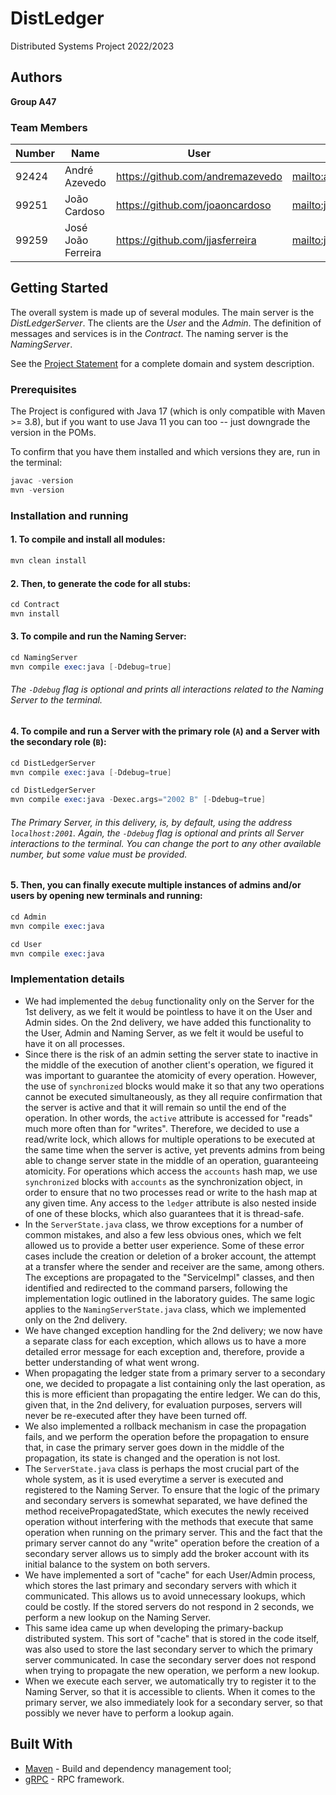 # DistLedger

Distributed Systems Project 2022/2023

## Authors

**Group A47**

### Team Members

| Number | Name               | User                               | Email                                        |
| ------ | ------------------ | ---------------------------------- | -------------------------------------------- |
| 92424  | André Azevedo      | <https://github.com/andremazevedo> | <mailto:andre.m.azevedo@tecnico.ulisboa.pt>  |
| 99251  | João Cardoso       | <https://github.com/joaoncardoso>  | <mailto:joao.n.m.cardoso@tecnico.ulisboa.pt> |
| 99259  | José João Ferreira | <https://github.com/jjasferreira>  | <mailto:josejoaoferreira@tecnico.ulisboa.pt> |

## Getting Started

The overall system is made up of several modules. The main server is the _DistLedgerServer_. The clients are the _User_
and the _Admin_. The definition of messages and services is in the _Contract_. The naming server
is the _NamingServer_.

See the [Project Statement](https://github.com/tecnico-distsys/DistLedger) for a complete domain and system description.

### Prerequisites

The Project is configured with Java 17 (which is only compatible with Maven >= 3.8), but if you want to use Java 11 you
can too -- just downgrade the version in the POMs.

To confirm that you have them installed and which versions they are, run in the terminal:

```s
javac -version
mvn -version
```

### Installation and running

#### 1. To compile and install all modules:

```s
mvn clean install
```

#### 2. Then, to generate the code for all stubs:

```s
cd Contract
mvn install
```

#### 3. To compile and run the Naming Server:

```s
cd NamingServer
mvn compile exec:java [-Ddebug=true]
```

###### The `-Ddebug` flag is optional and prints all interactions related to the Naming Server to the terminal.

#### 4. To compile and run a Server with the primary role (`A`) and a Server with the secondary role (`B`):

```s
cd DistLedgerServer
mvn compile exec:java [-Ddebug=true]
```

```s
cd DistLedgerServer
mvn compile exec:java -Dexec.args="2002 B" [-Ddebug=true]
```

###### The Primary Server, in this delivery, is, by default, using the address `localhost:2001`. Again, the `-Ddebug` flag is optional and prints all Server interactions to the terminal. You can change the port to any other available number, but some value must be provided.

#### 5. Then, you can finally execute multiple instances of admins and/or users by opening new terminals and running:

```s
cd Admin
mvn compile exec:java
```

```s
cd User
mvn compile exec:java
```

### Implementation details

- We had implemented the `debug` functionality only on the Server for the 1st delivery, as we felt it would be pointless to have it on the User and Admin sides. On the 2nd delivery, we have added this functionality to the User, Admin and Naming Server, as we felt it would be useful to have it on all processes.
- Since there is the risk of an admin setting the server state to inactive in the middle of the execution of another client's operation, we figured it was important to guarantee the atomicity of every operation. However, the use of `synchronized` blocks would make it so that any two operations cannot be executed simultaneously, as they all require confirmation that the server is active and that it will remain so until the end of the operation. In other words, the `active` attribute is accessed for "reads" much more often than for "writes". Therefore, we decided to use a read/write lock, which allows for multiple operations to be executed at the same time when the server is active, yet prevents admins from being able to change server state in the middle of an operation, guaranteeing atomicity. For operations which access the `accounts` hash map, we use `synchronized` blocks with `accounts` as the synchronization object, in order to ensure that no two processes read or write to the hash map at any given time. Any access to the `ledger` attribute is also nested inside of one of these blocks, which also guarantees that it is thread-safe.
- In the `ServerState.java` class, we throw exceptions for a number of common mistakes, and also a few less obvious ones, which we felt allowed us to provide a better user experience. Some of these error cases include the creation or deletion of a broker account, the attempt at a transfer where the sender and receiver are the same, among others. The exceptions are propagated to the "ServiceImpl" classes, and then identified and redirected to the command parsers, following the implementation logic outlined in the laboratory guides. The same logic applies to the `NamingServerState.java` class, which we implemented only on the 2nd delivery.
- We have changed exception handling for the 2nd delivery; we now have a separate class for each exception, which allows us to have a more detailed error message for each exception and, therefore, provide a better understanding of what went wrong.
- When propagating the ledger state from a primary server to a secondary one, we decided to propagate a list containing only the last operation, as this is more efficient than propagating the entire ledger. We can do this, given that, in the 2nd delivery, for evaluation purposes, servers will never be re-executed after they have been turned off.
- We also implemented a rollback mechanism in case the propagation fails, and we perform the operation before the propagation to ensure that, in case the primary server goes down in the middle of the propagation, its state is changed and the operation is not lost.
- The `ServerState.java` class is perhaps the most crucial part of the whole system, as it is used everytime a server is executed and registered to the Naming Server. To ensure that the logic of the primary and secondary servers is somewhat separated, we have defined the method receivePropagatedState, which executes the newly received operation without interfering with the methods that execute that same operation when running on the primary server. This and the fact that the primary server cannot do any "write" operation before the creation of a secondary server allows us to simply add the broker account with its initial balance to the system on both servers.
- We have implemented a sort of "cache" for each User/Admin process, which stores the last primary and secondary servers with which it communicated. This allows us to avoid unnecessary lookups, which could be costly. If the stored servers do not respond in 2 seconds, we perform a new lookup on the Naming Server.
- This same idea came up when developing the primary-backup distributed system. This sort of "cache" that is stored in the code itself, was also used to store the last secondary server to which the primary server communicated. In case the secondary server does not respond when trying to propagate the new operation, we perform a new lookup.
- When we execute each server, we automatically try to register it to the Naming Server, so that it is accessible to clients. When it comes to the primary server, we also immediately look for a secondary server, so that possibly we never have to perform a lookup again.

## Built With

- [Maven](https://maven.apache.org/) - Build and dependency management tool;
- [gRPC](https://grpc.io/) - RPC framework.
